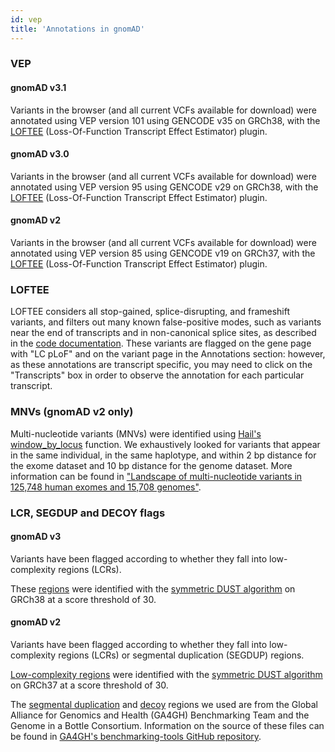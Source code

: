 ```yaml
---
id: vep
title: 'Annotations in gnomAD'
---
```


### VEP

#### gnomAD v3.1
Variants in the browser (and all current VCFs available for download) were annotated using VEP version 101 using GENCODE v35 on GRCh38, with the [LOFTEE](https://github.com/konradjk/loftee) (Loss-Of-Function Transcript Effect Estimator) plugin.

#### gnomAD v3.0
Variants in the browser (and all current VCFs available for download) were annotated using VEP version 95 using GENCODE v29 on GRCh38, with the [LOFTEE](https://github.com/konradjk/loftee) (Loss-Of-Function Transcript Effect Estimator) plugin.

#### gnomAD v2
Variants in the browser (and all current VCFs available for download) were annotated using VEP version 85 using GENCODE v19 on GRCh37, with the [LOFTEE](https://github.com/konradjk/loftee) (Loss-Of-Function Transcript Effect Estimator) plugin.

### LOFTEE

LOFTEE considers all stop-gained, splice-disrupting, and frameshift variants, and filters out many known false-positive modes, such as variants near the end of transcripts and in non-canonical splice sites, as described in the [code documentation](https://github.com/konradjk/loftee). These variants are flagged on the gene page with "LC pLoF" and on the variant page in the Annotations section: however, as these annotations are transcript specific, you may need to click on the "Transcripts" box in order to observe the annotation for each particular transcript.

### MNVs (gnomAD v2 only)

Multi-nucleotide variants (MNVs) were identified using
[Hail's window_by_locus](https://hail.is/docs/0.2/methods/genetics.html#hail.methods.window_by_locus)
function. We exhaustively looked for variants that appear in the same individual, in the same haplotype, and within
2 bp distance for the exome dataset and 10 bp distance for the genome dataset. More information can be found in
["Landscape of multi-nucleotide variants in 125,748 human exomes and 15,708 genomes"](https://broad.io/gnomad_mnv).

### LCR, SEGDUP and DECOY flags

#### gnomAD v3
Variants have been flagged according to whether they fall into low-complexity regions (LCRs).

These [regions](https://storage.googleapis.com/gnomad-public/resources/grch38/LCRFromHengHg38.txt) were identified
with the [symmetric DUST algorithm](https://www.ncbi.nlm.nih.gov/pubmed/16796549) on GRCh38 at a score threshold of 30.

#### gnomAD v2
Variants have been flagged according to whether they fall into low-complexity regions (LCRs) or segmental duplication (SEGDUP) regions.

[Low-complexity regions](https://storage.googleapis.com/gnomad-public/intervals/LCR.interval_list) were identified with the
[symmetric DUST algorithm](https://www.ncbi.nlm.nih.gov/pubmed/16796549) on GRCh37 at a score threshold of 30.

The [segmental duplication](https://storage.googleapis.com/gnomad-public/intervals/hg19_self_chain_split_both.bed) and
[decoy](https://storage.googleapis.com/gnomad-public/intervals/mm-2-merged.GRCh37_compliant.bed) regions we used are from
the Global Alliance for Genomics and Health (GA4GH) Benchmarking Team and the Genome in a Bottle Consortium. Information on the source of these files can be found in [GA4GH's benchmarking-tools GitHub repository](https://github.com/ga4gh/benchmarking-tools/tree/d88448a68a79ed322837bc8eb4d5a096a710993d/resources/stratification-bed-files/SegmentalDuplications).
